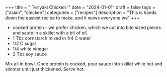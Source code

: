 ﻿+++
title = "'Teriyaki Chicken '"
date = "2024-01-01"
draft = false
tags = ["asian", "chicken"]
categories = ["recipes"]
description = "This is hands down the easiest recipe to make, and it wows everyone we"
+++

* cooked protein - we prefer chicken, which we cut into bite sized pieces and saute in a skillet with a bit of oil.
* 1 Tbs cornstarch mixed in 1/4 C water
* 1/2 C sugar
* 1/4  white vinegar
* 2 Tbs soy sauce

Mix all in bowl. Once protein is cooked, pour sauce into skillet while hot and simmer until just thickened. Serve hot.